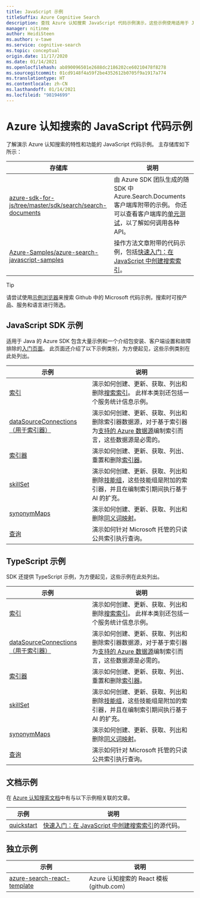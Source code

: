 ```yaml
---
title: JavaScript 示例
titleSuffix: Azure Cognitive Search
description: 查找 Azure 认知搜索 JavaScript 代码示例演示，这些示例使用适用于 JavaScript 的 Azure .NET SDK。
manager: nitinme
author: HeidiSteen
ms.author: v-tawe
ms.service: cognitive-search
ms.topic: conceptual
origin.date: 11/17/2020
ms.date: 01/14/2021
ms.openlocfilehash: ab890096501e2688dc2186202ce60210478f8278
ms.sourcegitcommit: 01cd9148f4a59f2be4352612b0705f9a1917a774
ms.translationtype: HT
ms.contentlocale: zh-CN
ms.lasthandoff: 01/14/2021
ms.locfileid: "98194699"
---
```

# <a name="javascript-code-samples-for-azure-cognitive-search"></a>Azure 认知搜索的 JavaScript 代码示例

了解演示 Azure 认知搜索的特性和功能的 JavaScript 代码示例。 主存储库如下所示：

| 存储库 | 说明 |
|------------|-------------|
| [azure-sdk-for-js/tree/master/sdk/search/search-documents](https://github.com/Azure/azure-sdk-for-js/tree/master/sdk/search/search-documents) | 由 Azure SDK 团队生成的随 SDK 中 Azure.Search.Documents 客户端库附带的示例。 你还可以查看客户端库的[单元测试](https://github.com/Azure/azure-sdk-for-js/tree/master/sdk/search/search-documents/test)，以了解如何调用各种 API。 |
| [Azure-Samples/azure-search-javascript-samples](https://github.com/Azure-Samples/azure-search-javascript-samples) | 操作方法文章附带的代码示例，包括[快速入门：在 JavaScript 中创建搜索索引](search-get-started-javascript.md)。|

> [!Tip]
> 请尝试使用[示例浏览器](https://docs.microsoft.com/samples/browse/?languages=javascript&products=azure-cognitive-search)来搜索 Github 中的 Microsoft 代码示例，搜索时可按产品、服务和语言进行筛选。

## <a name="javascript-sdk-samples"></a>JavaScript SDK 示例

适用于 Java 的 Azure SDK 包含大量示例和一个介绍包安装、客户端设置和故障排除的[入门页面](https://github.com/Azure/azure-sdk-for-java/blob/master/sdk/search/azure-search-documents/README.md#getting-started)。 此页面还介绍了以下示例类别，为方便起见，这些示例类别在此处列出。

| 示例 | 说明 |
|---------|-------------|
| [索引](https://github.com/Azure/azure-sdk-for-js/tree/master/sdk/search/search-documents/samples/javascript/src/indexes) | 演示如何创建、更新、获取、列出和删除[搜索索引](search-what-is-an-index.md)。 此样本类别还包括一个服务统计信息示例。 |
| [dataSourceConnections（用于索引器）](https://github.com/Azure/azure-sdk-for-js/tree/master/sdk/search/search-documents/samples/javascript/src/dataSourceConnections) | 演示如何创建、更新、获取、列出和删除索引器数据源，对于基于索引器为[支持的 Azure 数据源](search-indexer-overview.md#supported-data-sources)编制索引而言，这些数据源是必需的。 |
| [索引器](https://github.com/Azure/azure-sdk-for-js/tree/master/sdk/search/search-documents/samples/javascript/src/indexers) |  演示如何创建、更新、获取、列出、重置和删除[索引器](search-indexer-overview.md)。|
| [skillSet](https://github.com/Azure/azure-sdk-for-js/tree/master/sdk/search/search-documents/samples/javascript/src/skillSets) |   演示如何创建、更新、获取、列出和删除[技能组](cognitive-search-working-with-skillsets.md)，这些技能组是附加的索引器，并且在编制索引期间执行基于 AI 的扩充。 |
| [synonymMaps](https://github.com/Azure/azure-sdk-for-js/tree/master/sdk/search/search-documents/samples/javascript/src/synonymMaps) | 演示如何创建、更新、获取、列出和删除[同义词映射](search-synonyms.md)。  |
| [查询](https://github.com/Azure/azure-sdk-for-js/blob/master/sdk/search/search-documents/samples/javascript/src/readonlyQuery.js) | 演示如何针对 Microsoft 托管的只读公共索引执行查询。  |

## <a name="typescript-samples"></a>TypeScript 示例

SDK 还提供 TypeScript 示例，为方便起见，这些示例在此处列出。

| 示例 | 说明 |
|---------|-------------|
| [索引](https://github.com/Azure/azure-sdk-for-js/tree/master/sdk/search/search-documents/samples/typescript/src/indexes) | 演示如何创建、更新、获取、列出和删除[搜索索引](search-what-is-an-index.md)。 此样本类别还包括一个服务统计信息示例。 |
| [dataSourceConnections（用于索引器）](https://github.com/Azure/azure-sdk-for-js/tree/master/sdk/search/search-documents/samples/typescript/src/dataSourceConnections) | 演示如何创建、更新、获取、列出和删除索引器数据源，对于基于索引器为[支持的 Azure 数据源](search-indexer-overview.md#supported-data-sources)编制索引而言，这些数据源是必需的。 |
| [索引器](https://github.com/Azure/azure-sdk-for-js/tree/master/sdk/search/search-documents/samples/typescript/src/indexers) |  演示如何创建、更新、获取、列出、重置和删除[索引器](search-indexer-overview.md)。|
| [skillSet](https://github.com/Azure/azure-sdk-for-js/tree/master/sdk/search/search-documents/samples/typescript/src/skillSets) |   演示如何创建、更新、获取、列出和删除[技能组](cognitive-search-working-with-skillsets.md)，这些技能组是附加的索引器，并且在编制索引期间执行基于 AI 的扩充。 |
| [synonymMaps](https://github.com/Azure/azure-sdk-for-js/tree/master/sdk/search/search-documents/samples/typescript/src/synonymMaps) | 演示如何创建、更新、获取、列出和删除[同义词映射](search-synonyms.md)。  |
| [查询](https://github.com/Azure/azure-sdk-for-js/blob/master/sdk/search/search-documents/samples/typescript/src/readonlyQuery.ts) | 演示如何针对 Microsoft 托管的只读公共索引执行查询。  |

## <a name="documentation-samples"></a>文档示例

在 [Azure 认知搜索文档](./index.yml)中有与以下示例相关联的文章。

| 示例 | 说明 | 
|---------|-------------|
| [quickstart](https://github.com/Azure-Samples/azure-search-javascript-samples/tree/master/quickstart/v11) | [快速入门：在 JavaScript 中创建搜索索引](search-get-started-javascript.md)的源代码。  |

## <a name="standalone-samples"></a>独立示例

| 示例 | 说明 |
|---------|-------------|
| [azure-search-react-template](https://github.com/dereklegenzoff/azure-search-react-template) | Azure 认知搜索的 React 模板 (github.com) |
